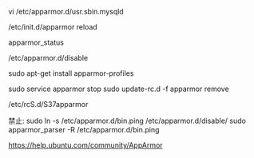 vi /etc/apparmor.d/usr.sbin.mysqld


/etc/init.d/apparmor reload

apparmor_status

/etc/apparmor.d/disable


sudo apt-get install apparmor-profiles 

sudo service apparmor stop
sudo update-rc.d -f apparmor remove

  /etc/rcS.d/S37apparmor
  
禁止:
sudo ln -s /etc/apparmor.d/bin.ping /etc/apparmor.d/disable/
sudo apparmor_parser -R /etc/apparmor.d/bin.ping
  
  
https://help.ubuntu.com/community/AppArmor
